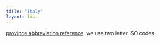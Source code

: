 ```yaml
---
title: "Italy"
layout: list
---
```


[province abbreviation reference](https://en.wikipedia.org/wiki/ISO_3166-2:IT#Provinces). we use two letter ISO codes

